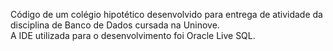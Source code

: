 Código de um colégio hipotético desenvolvido para entrega de atividade da disciplina de Banco de Dados cursada na Uninove.<br>A IDE utilizada para o desenvolvimento foi Oracle Live SQL.
